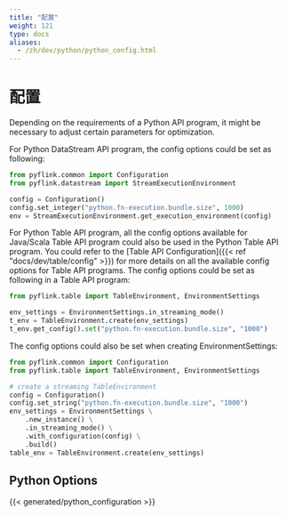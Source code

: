```yaml
---
title: "配置"
weight: 121
type: docs
aliases:
  - /zh/dev/python/python_config.html
---
```

<!--
Licensed to the Apache Software Foundation (ASF) under one
or more contributor license agreements.  See the NOTICE file
distributed with this work for additional information
regarding copyright ownership.  The ASF licenses this file
to you under the Apache License, Version 2.0 (the
"License"); you may not use this file except in compliance
with the License.  You may obtain a copy of the License at

  http://www.apache.org/licenses/LICENSE-2.0

Unless required by applicable law or agreed to in writing,
software distributed under the License is distributed on an
"AS IS" BASIS, WITHOUT WARRANTIES OR CONDITIONS OF ANY
KIND, either express or implied.  See the License for the
specific language governing permissions and limitations
under the License.
-->

# 配置

Depending on the requirements of a Python API program, it might be necessary to adjust certain parameters for optimization.

For Python DataStream API program, the config options could be set as following:
```python
from pyflink.common import Configuration
from pyflink.datastream import StreamExecutionEnvironment

config = Configuration()
config.set_integer("python.fn-execution.bundle.size", 1000)
env = StreamExecutionEnvironment.get_execution_environment(config)
```

For Python Table API program, all the config options available for Java/Scala Table API
program could also be used in the Python Table API program.
You could refer to the [Table API Configuration]({{< ref "docs/dev/table/config" >}}) for more details
on all the available config options for Table API programs.
The config options could be set as following in a Table API program:
```python
from pyflink.table import TableEnvironment, EnvironmentSettings

env_settings = EnvironmentSettings.in_streaming_mode()
t_env = TableEnvironment.create(env_settings)
t_env.get_config().set("python.fn-execution.bundle.size", "1000")
```

The config options could also be set when creating EnvironmentSettings:
```python
from pyflink.common import Configuration
from pyflink.table import TableEnvironment, EnvironmentSettings

# create a streaming TableEnvironment
config = Configuration()
config.set_string("python.fn-execution.bundle.size", "1000")
env_settings = EnvironmentSettings \
    .new_instance() \
    .in_streaming_mode() \
    .with_configuration(config) \
    .build()
table_env = TableEnvironment.create(env_settings)
```

## Python Options

{{< generated/python_configuration >}}

